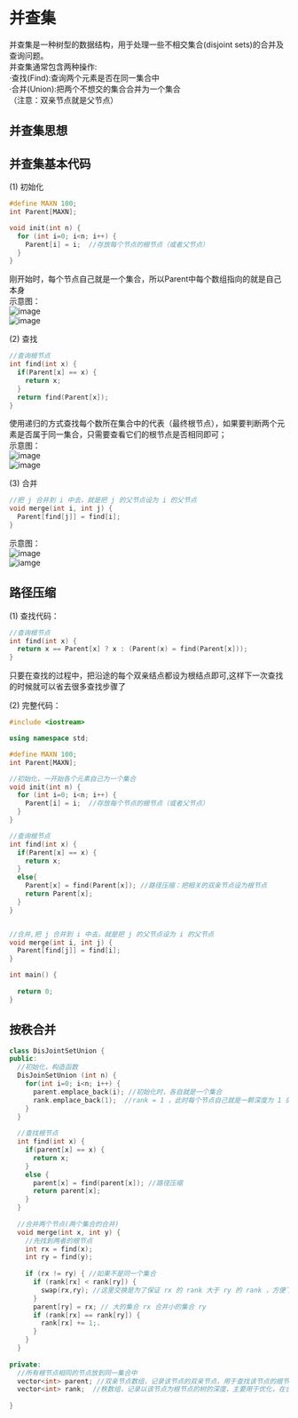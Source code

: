 # 并查集
并查集是一种树型的数据结构，用于处理一些不相交集合(disjoint sets)的合并及查询问题。  
并查集通常包含两种操作:  
·查找(Find):查询两个元素是否在同一集合中  
·合并(Union):把两个不想交的集合合并为一个集合  
（注意：双亲节点就是父节点）

## 并查集思想

## 并查集基本代码
(1) 初始化  

```cpp
#define MAXN 100;
int Parent[MAXN];

void init(int n) {
  for (int i=0; i<n; i++) {
    Parent[i] = i;  //存放每个节点的根节点（或者父节点）
  }
}
```
刚开始时，每个节点自己就是一个集合，所以Parent中每个数组指向的就是自己本身  
示意图：  
![image](https://github.com/Feng3333/Algorithm-and-Data-Structure/blob/04da9cf5932e2bc45dd5812bd5d841d79fd986bd/Tree/Tree-Images/Union-find1.png)  
![image](https://github.com/Feng3333/Algorithm-and-Data-Structure/blob/f1c30a895ff67518b0ea1d3e28705ff36ff18c16/Tree/Tree-Images/Union-find2.png)

(2) 查找
```c++
//查询根节点
int find(int x) {
  if(Parent[x] == x) {
    return x;
  }
  return find(Parent[x]);
}
```
使用递归的方式查找每个数所在集合中的代表（最终根节点），如果要判断两个元素是否属于同一集合，只需要查看它们的根节点是否相同即可；  
示意图：  
![image](https://github.com/Feng3333/Algorithm-and-Data-Structure/blob/abca08b5c7bcbd1e08bcaf757fdb1be28162b69b/Tree/Tree-Images/Union-find3.png)  
![image](https://github.com/Feng3333/Algorithm-and-Data-Structure/blob/abca08b5c7bcbd1e08bcaf757fdb1be28162b69b/Tree/Tree-Images/Union-find4.png)

(3) 合并
```c++
//把 j 合并到 i 中去，就是把 j 的父节点设为 i 的父节点
void merge(int i, int j) {
  Parent[find[j]] = find[i];
}
```

示意图：  
![image](https://github.com/Feng3333/Algorithm-and-Data-Structure/blob/2ab6401a4ba71f1c8bb398c1afee3416e66e07f8/Tree/Tree-Images/Union-find5.png)  
![iamge](https://github.com/Feng3333/Algorithm-and-Data-Structure/blob/2ab6401a4ba71f1c8bb398c1afee3416e66e07f8/Tree/Tree-Images/Union-find6.png)  

## 路径压缩
(1) 查找代码：  
```c++
//查询根节点
int find(int x) {
  return x == Parent[x] ? x : (Parent(x) = find(Parent[x]));
}
```
只要在查找的过程中，把沿途的每个双亲结点都设为根结点即可,这样下一次查找的时候就可以省去很多查找步骤了  

(2) 完整代码：  
```cpp
#include <iostream>

using namespace std;

#define MAXN 100;
int Parent[MAXN];

//初始化，一开始各个元素自己为一个集合
void init(int n) {
  for (int i=0; i<n; i++) {
    Parent[i] = i;  //存放每个节点的根节点（或者父节点）
  }
}

//查询根节点
int find(int x) {
  if(Parent[x] == x) {
    return x;
  }
  else{
    Parent[x] = find(Parent[x]); //路径压缩：把相关的双亲节点设为根节点
    return Parent[x];
  }
}


//合并,把 j 合并到 i 中去，就是把 j 的父节点设为 i 的父节点
void merge(int i, int j) {
  Parent[find[j]] = find[i];
}

int main() {
  
  return 0;
}
```


## 按秩合并
```c++
class DisJointSetUnion {
public:
  //初始化，构造函数
  DisJoinSetUnion (int n) {
    for(int i=0; i<n; i++) {
      parent.emplace_back(i); //初始化时，各自就是一个集合
      rank.emplace_back(1);  //rank = 1 ，此时每个节点自己就是一颗深度为 1 的树 
    }
  }
  
  //查找根节点
  int find(int x) {
    if(parent[x] == x) {
      return x;
    }
    else {
      parent[x] = find(parent[x]); //路径压缩
      return parent[x];
    }
  }
  
  //合并两个节点(两个集合的合并)
  void merge(int x, int y) {
    //先找到两者的根节点
    int rx = find(x);  
    int ry = find(y);
    
    if (rx != ry) { //如果不是同一个集合
      if (rank[rx] < rank[ry]) {
        swap(rx,ry); //这里交换是为了保证 rx 的 rank 大于 ry 的 rank ，方便下面合并
      }
      parent[ry] = rx; // 大的集合 rx 合并小的集合 ry
      if (rank[rx] == rank[ry]) {
        rank[rx] += 1;. 
      }
    }
  }
  
private:
  //所有根节点相同的节点放到同一集合中
  vector<int> parent; //双亲节点数组，记录该节点的双亲节点，用于查找该节点的根节点
  vector<int> rank;  //秩数组，记录以该节点为根节点的树的深度，主要用于优化，在合并两个集合的时候，rank大的集合合并rank小的集合
  
}

``` 
